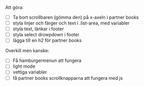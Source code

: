 Att göra:

- [ ] Ta bort scrollbaren (gömma den) på x-axeln i partner books
- [ ] styla linjer och färger och text i .list-area, med variabler
- [ ] styla text, länkar i footer
- [ ] styla select drowpdown i footer
- [ ] lägga till en h2 för partner books

Overkill men kanske:
- [ ] Få hamburgermenun att fungera
- [ ] light mode
- [ ] vettiga variabler
- [ ] få partner books scrollknapparna att fungera med js